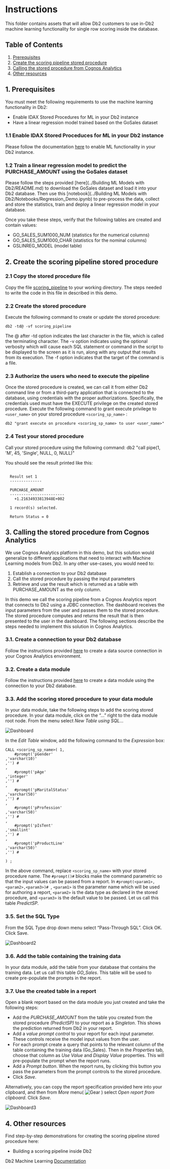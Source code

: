 # Instructions

This folder contains assets that will allow Db2 customers to use in-Db2 machine learning functionality for single row scoring inside the database.

## Table of Contents
1. [Prerequisites](#Prerequisites)
2. [Create the scoring pipeline stored procedure](#CreateSP)
3. [Calling the stored procedure from Cognos Analytics](#Cognos)
4. [Other resources](#Resources)

## 1. Prerequisites <a name="Prerequisites"></a>

You must meet the following requirements to use the machine learning functionality in Db2:
- Enable IDAX Stored Procedures for ML in your Db2 instance
- Have a linear regression model trained based on the GoSales dataset

### 1.1 Enable IDAX Stored Proceduces for ML in your Db2 instance
Please follow the documentation [here](https://www.ibm.com/support/knowledgecenter/SSEPGG_11.5.0/com.ibm.db2.luw.ml.doc/doc/ml_prereqs.html) to enable ML functionality in your Db2 instance.

### 1.2 Train a linear regression model to predict the PURCHASE_AMOUNT using the GoSales dataset

Please follow the steps provided [here](../Building ML Models with Db2/README.md) to download the GoSales dataset and load it into your Db2 database. Then use this [notebook](../Building ML Models with Db2/Notebooks/Regression_Demo.ipynb) to pre-process the data, collect and store the statistics, train and deploy a linear regression model in your database.

Once you take these steps, verify that the following tables are created and contain values:
- GO_SALES_SUM1000_NUM (statistics for the numerical columns)
- GO_SALES_SUM1000_CHAR (statistics for the nominal columns)
- GSLINREG_MODEL (model table)

## 2. Create the scoring pipeline stored procedure <a name="CreateSP"></a>
### 2.1 Copy the stored procedure file

Copy the file [scoring_pipeline](scoring_pipeline) to your working directory. The steps needed to write the code in this file in described in this demo.

### 2.2 Create the stored procedure
Execute the following command to create or update the stored procedure:

```
db2 -td@ -vf scoring_pipeline
```

The @ after -td option indicates the last character in the file, which is called the terminating character. The -v option indicates using the optional verbosity which will cause each SQL statement or command in the script to be displayed to the screen as it is run, along with any output that results from its execution. The -f option indicates that the target of the command is a file.

### 2.3 Authorize the users who need to execute the pipeline 
Once the stored procedure is created, we can call it from either Db2 command line or from a third-party application that is connected to the database, using credentials with the proper authorizations. Specifically, the credentials used must have the EXECUTE privilege on the created stored procedure. Execute the following command to grant execute privilege to `<user_name>` on your stored procedure `<scoring_sp_name>` :

```
db2 "grant execute on procedure <scoring_sp_name> to user <user_name>"
```

### 2.4 Test your stored procedure
Call your stored procedure using the following command:
db2 "call pipe(1, 'M', 45, 'Single', NULL, 0, NULL)"

You should see the result printed like this:

```

  Result set 1
  --------------

  PURCHASE_AMOUNT
  ------------------------
    +1.21634933813948E+002

  1 record(s) selected.

  Return Status = 0

```

## 3. Calling the stored procedure from Cognos Analytics <a name="Cognos"></a>

We use Cognos Analytics platform in this demo, but this solution would generalize to different applications that need to interact with Machine Learning models from Db2. In any other use-cases, you would need to: 
1)	Establish a connection to your Db2 database
2)	Call the stored procedure by passing the input parameters
3)	Retrieve and use the result which is returned as a table with PURCHASE_AMOUNT as the only column.

In this demo we call the scoring pipeline from a Cognos Analytics report that connects to Db2 using a JDBC connection. The dashboard receives the input parameters from the user and passes them to the stored procedure. The stored procedure computes and returns the result that is then presented to the user in the dashboard. The following sections describe the steps needed to implement this solution in Cognos Analytics.

### 3.1. Create a connection to your Db2 database
Follow the instructions provided [here](https://www.ibm.com/support/knowledgecenter/SSEP7J_11.1.0/com.ibm.swg.ba.cognos.ug_cra.doc/c_db2_ds.html#DB2_ds) to create a data source connection in your Cognos Analytics environment.

### 3.2. Create a data module
Follow the instructions provided [here](https://www.ibm.com/support/knowledgecenter/SSEP7J_11.0.0/com.ibm.swg.ba.cognos.ca_mdlg.doc/t_ca_mldg_src_dataserver.html) to create a data module using the connection to your Db2 database.

### 3.3. Add the scoring stored procedure to your data module
In your data module, take the following steps to add the scoring stored procedure. In your data module, click on the “…” right to the data module root node. From the menu select *New Table using SQL…* 

![Dashboard](Dashboard.png)

In the *Edit Table* window, add the following command to the *Expression* box:

```
CALL <scoring_sp_name>( 1,
    #prompt('pGender'
,'varchar(10)'
,'') #
,
    #prompt('pAge'
,'integer'
,'') #
,
    #prompt('pMaritalStatus'
,'varchar(50)'
,'') #
,
    #prompt('pProfession'
,'varchar(50)'
,'') #
,
    #prompt('pIsTent'
,'smallint'
,'') #
,
    #prompt('pProductLine'
,'varchar(50)'
,'') #

) ;
```

In the above command, replace `<scoring_sp_name>` with your stored procedure name.
The `#prompt()#` blocks make the command parametric so that the input values can be passed from a report. 
In `#prompt(<param1>,<param2>,<param3>)# `, `<param1>` is the parameter name which will be used for authoring a report,  `<param2>` is the data type as declared in the stored procedure, and `<param3>` is the default value to be passed. Let us call this table *PredictSP*.

### 3.5. Set the SQL Type
From the SQL Type drop down menu select “Pass-Through SQL”. Click OK. Click Save.

![Dashboard2](Dashboard2.png)

### 3.6. Add the table containing the training data
In your data module, add the table from your database that contains the training data. Let us call this table *GO_Sales*. This table will be used to create pre-populate the prompts in the report.

### 3.7. Use the created table in a report
Open a blank report based on the data module you just created and take the following steps:
- Add the *PURCHASE_AMOUNT* from the table you created from the stored procedure *(PredictSP)* to your report as a *Singleton*. This shows the prediction returned from Db2 in your report.
- Add a *value prompt control* to your report for each input parameter. These controls receive the model input values from the user.
- For each prompt create a query that points to the relevant column of the table containing the training data (Go_Sales). Then in the *Properties* tab, choose that column as *Use Value* and *Display Value* properties. This will pre-populate the prompt when the report runs.
- Add a *Prompt button*. When the report runs, by clicking this button you pass the parameters from the prompt controls to the stored procedure.
- Click *Save*.

Alternatively, you can copy the report specification provided here into your clipboard, and then from *More* menu( ![Gear](Gear.png) ) select *Open report from clipboard*. Click *Save*.

![Dashboard3](Dashboard3.png)

## 4. Other resources <a name="Resources"></a>
Find step-by-step demonstrations for creating the scoring pipeline stored procedure here:
- Building a scoring pipeline inside Db2

Db2 Machine Learning [Documentation](https://www.ibm.com/support/knowledgecenter/SSEPGG_11.5.0/com.ibm.db2.luw.ml.doc/doc/ml_prereqs.html)
